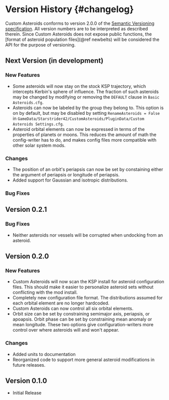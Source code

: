 Version History                         {#changelog}
============

Custom Asteroids conforms to version 2.0.0 of the [Semantic Versioning specification](http://semver.org/spec/v2.0.0.html). 
All version numbers are to be interpreted as described therein. Since Custom Asteroids does not expose public functions, the [format of asteroid population files](@ref newbelts) will be considered the API for the purpose of versioning.

Next Version (in development)
------------

### New Features 

* Some asteroids will now stay on the stock KSP trajectory, which intercepts Kerbin's sphere of influence. The fraction of such asteroids may be changed by modifying or removing the `DEFAULT` clause in `Basic Asteroids.cfg`.
* Asteroids can now be labeled by the group they belong to. This option is on by default, but may be disabled by setting `RenameAsteroids = False` in `GameData/Starstrider42/CustomAsteroids/PluginData/Custom Asteroids Settings.cfg`.
* Asteroid orbital elements can now be expressed in terms of the properties of planets or moons. This reduces the amount of math the config-writer has to do, and makes config files more compatible with other solar system mods.

### Changes 

* The position of an orbit's periapsis can now be set by constaining either the argument of periapsis or longitude of periapsis.
* Added support for Gaussian and isotropic distributions.

### Bug Fixes 

Version 0.2.1
------------

### Bug Fixes 

* Neither asteroids nor vessels will be corrupted when undocking from an asteroid.

Version 0.2.0
------------

### New Features 

* Custom Asteroids will now scan the KSP install for asteroid configuration files. This should make it easier to personalize asteroid sets without conflicting with the mod install.
* Completely new configuration file format. The distributions assumed for each orbital element are no longer hardcoded.
* Custom Asteroids can now control all six orbital elements.
* Orbit size can be set by constraining semimajor axis, periapsis, or apoapsis. Orbit phase can be set by constraining mean anomaly or mean longitude. These two options give configuration-writers more control over where asteroids will and won't appear.

### Changes 

* Added units to documentation
* Reorganized code to support more general asteroid modifications in future releases.

Version 0.1.0
------------
* Initial Release
